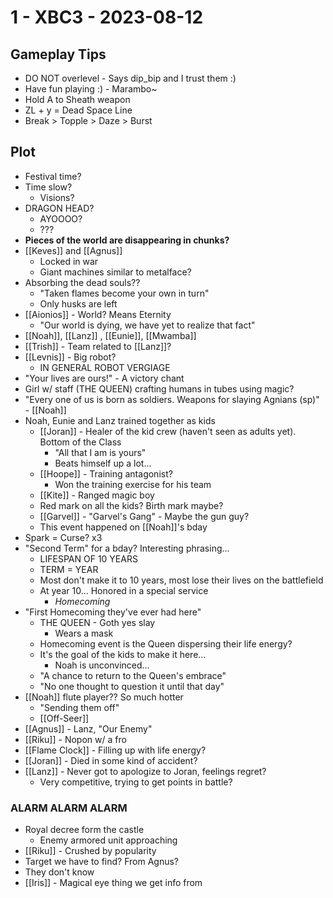 # 1 - XBC3 - 2023-08-12
## Gameplay Tips
- DO NOT overlevel - Says dip_bip and I trust them :)
- Have fun playing :) - Marambo~
- Hold A to Sheath weapon
- ZL + y = Dead Space Line
- Break > Topple > Daze > Burst

## Plot
- Festival time?
- Time slow?
	- Visions?
- DRAGON HEAD?
	- AYOOOO?
	- ???
- **Pieces of the world are disappearing in chunks?**
- [[Keves]] and [[Agnus]]
	- Locked in war
	- Giant machines similar to metalface?
- Absorbing the dead souls??
	- "Taken flames become your own in turn"
	- Only husks are left
- [[Aionios]] - World? Means Eternity
	- "Our world is dying, we have yet to realize that fact"
- [[Noah]], [[Lanz]] , [[Eunie]], [[Mwamba]]
- [[Trish]] - Team related to [[Lanz]]?
- [[Levnis]] - Big robot?
	- IN GENERAL ROBOT VERGIAGE
- "Your lives are ours!" - A victory chant
- Girl w/ staff (THE QUEEN) crafting humans in tubes using magic?
- "Every one of us is born as soldiers. Weapons for slaying Agnians (sp)" - [[Noah]]
- Noah, Eunie and Lanz trained together as kids
	- [[Joran]] - Healer of the kid crew (haven't seen as adults yet). Bottom of the Class
		- "All that I am is yours"
		- Beats himself up a lot...
	- [[Hoope]] - Training antagonist?
		- Won the training exercise for his team
	- [[Kite]] - Ranged magic boy
	- Red mark on all the kids? Birth mark maybe?
	- [[Garvel]] - "Garvel's Gang" - Maybe the gun guy?
	- This event happened on [[Noah]]'s bday
- Spark = Curse? x3
- "Second Term" for a bday? Interesting phrasing...
	- LIFESPAN OF 10 YEARS
	- TERM = YEAR
	- Most don't make it to 10 years, most lose their lives on the battlefield
	- At year 10... Honored in a special service
		- *Homecoming*
- "First Homecoming they've ever had here"
	- THE QUEEN - Goth yes slay
		- Wears a mask
	- Homecoming event is the Queen dispersing their life energy?
	- It's the goal of the kids to make it here...
		- Noah is unconvinced...
	- "A chance to return to the Queen's embrace"
	- "No one thought to question it until that day"
- [[Noah]] flute player?? So much hotter
	- "Sending them off"
	- [[Off-Seer]]
- [[Agnus]] - Lanz, "Our Enemy"
- [[Riku]] - Nopon w/ a fro
- [[Flame Clock]] - Filling up with life energy?
- [[Joran]] - Died in some kind of accident?
- [[Lanz]] - Never got to apologize to Joran, feelings regret?
	- Very competitive, trying to get points in battle?
### ALARM ALARM ALARM
- Royal decree form the castle
	- Enemy armored unit approaching
- [[Riku]] - Crushed by popularity
- Target we have to find? From Agnus?
- They don't know
- [[Iris]] - Magical eye thing we get info from